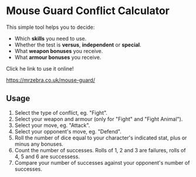 Mouse Guard Conflict Calculator
===============================

This simple tool helps you to decide:

- Which **skills** you need to use.
- Whether the test is **versus**, **independent** or **special**.
- What **weapon bonuses** you receive.
- What **armour bonuses** you receive.

Click he link to use it online!

https://mrzebra.co.uk/mouse-guard/

Usage
-----

1. Select the type of conflict, eg. "Fight".
2. Select your weapon and armour (only for "Fight" and "Fight Animal").
3. Select your move, eg. "Attack".
4. Select your opponent's move, eg. "Defend".
5. Roll the number of dice equal to your character's indicated stat, plus or minus any bonuses.
6. Count the number of successes. Rolls of 1, 2 and 3 are failures, rolls of 4, 5 and 6 are successess.
7. Compare your number of successes against your opponent's number of successes.
